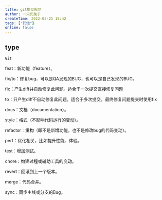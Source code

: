 ```yaml
---
title: git提交规范
author: 一只死兔子
createTime: 2022-03-21 15:42
tags: ["其他"]
online: false
---
```


## type

```js
Git
```
feat：新功能（feature）。

fix/to：修复bug，可以是QA发现的BUG，也可以是自己发现的BUG。

fix：产生diff并自动修复此问题。适合于一次提交直接修复问题

to：只产生diff不自动修复此问题。适合于多次提交。最终修复问题提交时使用fix

docs：文档（documentation）。

style：格式（不影响代码运行的变动）。

refactor：重构（即不是新增功能，也不是修改bug的代码变动）。

perf：优化相关，比如提升性能、体验。

test：增加测试。

chore：构建过程或辅助工具的变动。

revert：回滚到上一个版本。

merge：代码合并。

sync：同步主线或分支的Bug。